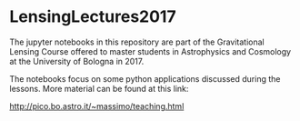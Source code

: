 # LensingLectures2017

The jupyter notebooks in this repository are part of the Gravitational Lensing Course offered to master students in Astrophysics and Cosmology at the University  of Bologna in 2017.

The notebooks focus on some python applications discussed during the lessons. More material can be found at this link:

http://pico.bo.astro.it/~massimo/teaching.html